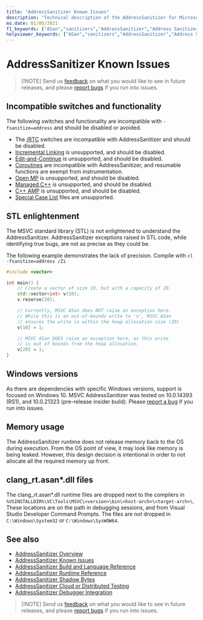 ```yaml
---
title: "AddressSanitizer Known Issues"
description: "Technical description of the AddressSanitizer for Microsoft Visual C++ known issues."
ms.date: 01/05/2021
f1_keywords: ["ASan","sanitizers","AddressSanitizer","Address Sanitizer"]
helpviewer_keywords: ["ASan","sanitizers","AddressSanitizer","Address Sanitizer"]
---
```


# AddressSanitizer Known Issues

> [!NOTE] Send us [feedback](https://aka.ms/vsfeedback/browsecpp) on what you would like to see in future releases, and please [report bugs](https://aka.ms/feedback/report?space=62) if you run into issues.

## Incompatible switches and functionality

The following switches and functionality are incompatible with `-fsanitize=address` and should be disabled or avoided.

- The [/RTC](../build/reference/rtc-run-time-error-checks?view=msvc-160) switches are incompatible with AddressSanitizer and should be disabled.
- [Incremental Linking](../build/reference/incremental-link-incrementally?view=msvc-160) is unsupported, and should be disabled.
- [Edit-and-Continue](/visualstudio/debugger/edit-and-continue-visual-cpp?view=vs-2019) is unsupported, and should be disabled.
- [Coroutines](https://devblogs.microsoft.com/cppblog/category/coroutine/) are incompatible with AddressSanitizer, and resumable functions are exempt from instrumentation.
- [Open MP](../build/reference/openmp-enable-openmp-2-0-support?view=msvc-160) is unsupported, and should be disabled.
- [Managed C++](../build/reference/clr-common-language-runtime-compilation?view=msvc-160) is unsupported, and should be disabled. 
- [C++ AMP](../parallel/amp/cpp-amp-overview?view=msvc-160) is unsupported, and should be disabled.
- [Special Case List](https://clang.llvm.org/docs/SanitizerSpecialCaseList.html) files are unsupported.

## STL enlightenment

The MSVC standard library (STL) is not enlightened to understand the AddressSanitizer. AddressSanitizer exceptions raised in STL code, while identifying true bugs, are not as precise as they could be.

The following example demonstrates the lack of precision. Compile with `cl -fsanitize=address /Zi`

```cpp
#include <vector>

int main() {   
    // Create a vector of size 10, but with a capacity of 20.    
    std::vector<int> v(10);
    v.reserve(20);

    // Currently, MSVC ASan does NOT raise an exception here.
    // While this is an out-of-bounds write to 'v', MSVC ASan
    // ensures the write is within the heap allocation size (20)
    v[10] = 1;

    // MSVC ASan DOES raise an exception here, as this write
    // is out of bounds from the heap allocation.
    v[20] = 1;
}
```

## Windows versions

As there are dependencies with specific Windows versions, support is focused on Windows 10. MSVC AddressSanitizer was tested on 10.0.14393 (RS1), and 10.0.21323 (pre-release insider build). Please [report a bug](https://aka.ms/feedback/report?space=62) if you run into issues.

## Memory usage

The AddressSanitizer runtime does not release memory back to the OS during execution. From the OS point of view, it may look like memory is being leaked. However, this design decision is intentional in order to not allocate all the required memory up front. 

## clang_rt.asan*.dll files

The clang_rt.asan*.dll runtime files are dropped next to the compilers in `%VSINSTALLDIR%\VC\Tools\MSVC\<version>\bin\<host-arch>\<target-arch>\`. These locations are on the path in debugging sessions, and from Visual Studio Developer Command Prompts. The files are _not_ dropped in `C:\Windows\System32` or `C:\Windows\SysWOW64`.

## See also

- [AddressSanitizer Overview](./asan.md)
- [AddressSanitizer Known Issues](./asan-known-issues.md)
- [AddressSanitizer Build and Language Reference](./asan-building.md)
- [AddressSanitizer Runtime Reference](./asan-runtime.md)
- [AddressSanitizer Shadow Bytes](./asan-shadowbytes.md)
- [AddressSanitizer Cloud or Distributed Testing](./asan-offline-crash-dumps.md)
- [AddressSanitizer Debugger Integration](./asan-debugger-integration.md)

> [!NOTE] Send us [feedback](https://aka.ms/vsfeedback/browsecpp) on what you would like to see in future releases, and please [report bugs](https://aka.ms/feedback/report?space=62) if you run into issues.